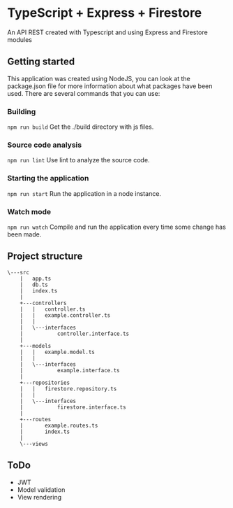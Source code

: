 # TypeScript + Express + Firestore
An API REST created with Typescript and using Express and Firestore modules

## Getting started
This application was created using NodeJS, you can look at the package.json file for more information about what packages have been used.
There are several commands that you can use:

### Building
`npm run build`
Get the ./build directory with js files.

### Source code analysis
`npm run lint`
Use lint to analyze the source code.

### Starting the application
`npm run start`
Run the application in a node instance.

### Watch mode
`npm run watch`
Compile and run the application every time some change has been made.

## Project structure
```
\---src
    |   app.ts
    |   db.ts
    |   index.ts
    |   
    +---controllers
    |   |   controller.ts
    |   |   example.controller.ts
    |   |   
    |   \---interfaces
    |           controller.interface.ts
    |           
    +---models
    |   |   example.model.ts
    |   |   
    |   \---interfaces
    |           example.interface.ts
    |           
    +---repositories
    |   |   firestore.repository.ts
    |   |   
    |   \---interfaces
    |           firestore.interface.ts
    |           
    +---routes
    |       example.routes.ts
    |       index.ts
    |       
    \---views

```

## ToDo
- JWT
- Model validation
- View rendering
